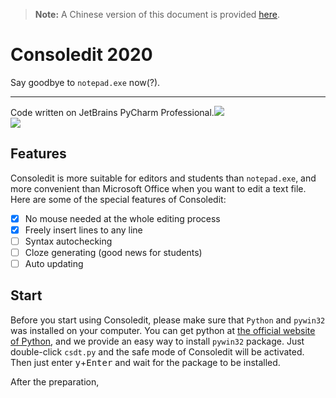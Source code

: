 > **Note:** A Chinese version of this document is provided [here](https://github.com/bizwofficial/csdt/blob/master/README_ZH-Hans.md).

# Consoledit 2020

Say goodbye to `notepad.exe` now(?).

----------
Code written on JetBrains PyCharm Professional.![](https://www.jetbrains.com/favicon-16x16.png)\
![](https://resources.jetbrains.com/storage/products/jetbrains/img/meta/preview.png)

## Features

Consoledit is more suitable for editors and students than `notepad.exe`, and more convenient than Microsoft Office when you want to edit a text file. Here are some of the special features of Consoledit:
- [x] No mouse needed at the whole editing process
- [x] Freely insert lines to any line
- [ ] Syntax autochecking
- [ ] Cloze generating (good news for students)
- [ ] Auto updating

## Start

Before you start using Consoledit, please make sure that `Python` and `pywin32` was installed on your computer. You can get python at [the official website of Python](https://python.org/), and we provide an easy way to install `pywin32` package. Just double-click `csdt.py` and the safe mode of Consoledit will be activated. Then just enter <kbd>y</kbd>+<kbd>Enter</kbd> and wait for the package to be installed.

After the preparation, 
